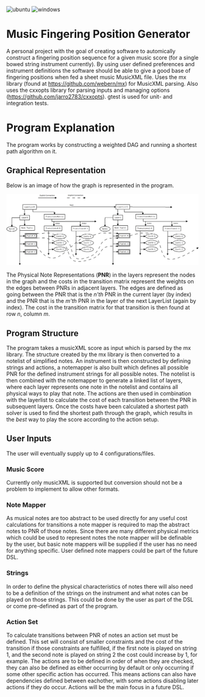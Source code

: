 ![ubuntu](https://github.com/rasmusthorsson/mfpg/actions/workflows/ubuntu.yml/badge.svg)
![windows](https://github.com/rasmusthorsson/mfpg/actions/workflows/windows.yml/badge.svg)

# Music Fingering Position Generator

A personal project with the goal of creating software to automically construct a 
fingering position sequence for a given	music score (for a single bowed string 
instrument currently). By using user defined preferences and instrument definitions 
the 
software should be able to give a good base of fingering positions when fed a sheet 
music MusicXML file. Uses the mx library (found at https://github.com/webern/mx) for 
MusicXML parsing. Also uses the cxxopts library for parsing inputs and managing
options (https://github.com/jarro2783/cxxopts). gtest is used for unit- and integration
tests.

# Program Explanation

The program works by constructing a weighted DAG and running a shortest path 
algorithm on it.

## Graphical Representation

Below is an image of how the graph is represented in the program.

![Program graph.](resources/docs/Layers.png "Program graph")

The Physical Note Representations (__PNR__) in the layers represent the nodes in the 
graph and the costs in the 
transition matrix represent the weights on the edges between PNRs in adjacent layers.
The edges are defined as going between the PNR that is the *n'th* PNR in the current 
layer (by index) and the PNR that is the *m'th* PNR in the layer of the next 
LayerList (again by index). The cost in the transition matrix for that transition is 
then found at row *n*, column *m*.

## Program Structure

The program takes a musicXML score as input which is parsed by the mx library. The 
structure created by the mx library is then converted to a notelist of simplified 
notes. An instrument is then constructed by defining strings and actions, a notemapper 
is also built which defines all possible PNR for the defined instrument strings for all 
possible notes. The notelist is then combined with the notemapper to generate a linked 
list of layers, where each layer represents one note in the notelist and contains all
physical ways to play that note. The actions are then used in combination with the
layerlist to calculate the cost of each transition between the PNR 
in subsequent layers. Once the costs have been calculated a shortest path solver is 
used to find the shortest path through the graph, which results in the *best* way
to play the score according to the action setup.

## User Inputs

The user will eventually supply up to 4 configurations/files.

### Music Score

Currently only musicXML is supported but conversion should not be a problem to 
implement to allow other formats.

### Note Mapper

As musical notes are too abstract to be used directly for any useful cost calculations
for transitions a note mapper is required to map the abstract notes to PNR 
of those notes. Since there are many different physical metrics which
could be used to represent notes the note mapper will be definable by the user, but 
basic note mappers will be supplied if the user has no need for anything specific.
User defined note mappers could be part of the future DSL.

### Strings

In order to define the physical characteristics of notes there will also need to be
a definition of the strings on the instrument and what notes can be played on those
strings. This could be done by the user as part of the DSL or come pre-defined
as part of the program.

### Action Set

To calculate transitions between PNR of notes an action set must
be defined. This set will consist of smaller constraints and the cost of the transition
if those constraints are fulfilled, if the first note is played on string 1, and the second
note is played on string 2 the cost could increase by 1, for example. The actions
are to be defined in order of when they are checked, they can also be defined as 
either occurring by default or only occurring if some other specific action has
occurred. This means actions can also have dependencies defined between eachother, 
with some actions disabling later actions if they do occur. Actions will be the main
focus in a future DSL.
